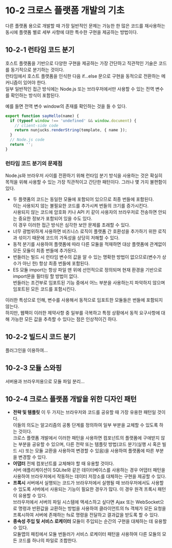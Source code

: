 # 10-2 크로스 플랫폼 개발의 기초

다른 플랫폼 용으로 개발할 때 가장 일반적인 문제는 가능한 한 많은 코드를 재사용하는 동시에 플랫폼 별로 세부 사항에 대한 특수한 구현을 제공하는 방법이다.

## 10-2-1 런타임 코드 분기

호스트 플랫폼을 기반으로 다양한 구현을 제공하는 가장 간단하고 직관적인 기술은 코드를 동기적으로 분기하는 것이다.  
런타임에서 호스트 플랫폼을 인식한 다음 if…else 문으로 구현을 동적으로 전환하는 메커니즘이 있어야 한다.  
일부 일반적인 접근 방식에는 Node.js 또는 브라우저에서만 사용할 수 있는 전역 변수를 확인하는 방식이 포함된다.

예를 들면 전역 변수 window의 존재를 확인하는 것을 들 수 있다.

```js
export function sayHello(name) {
  if (typeof window !== 'undefined' && window.document) {
    // client-side code
    return nunjucks.renderString(template, { name });
  }
  // Node.js code
  return '';
}
```

### 런타임 코드 분기의 문제점

Node.js와 브라우저 사이를 전환하기 위해 런타임 분기 방식을 사용하는 것은 확실히 목적을 위해 사용할 수 있는 가장 직관적이고 간단한 패턴이다. 그러나 몇 가지 불편함이 있다.

- 두 플랫폼의 코드는 동일한 모듈에 포함되어 있으므로 최종 번들에 포함된다.  
  이는 사용되지 않는 불필요한 코드를 추가시켜 번들의 크기를 증가시킨다.  
  사용되지 않는 코드에 암호화 키나 API 키 같이 사용자의 브라우저로 전송하면 안되는 중요한 정보가 포함되어 있을 수도 있다.  
  이 경우 이러한 접근 방식은 심각한 보안 문제를 초래할 수 있다.
- 너무 광범위하게 사용하면 비즈니스 로직이 플랫폼 간 호환성을 추가하기 위한 로직과 섞이기 때문에 코드의 가독성을 상당히 저해할 수 있다.
- 동적 분기를 사용하여 플랫폼에 따라 다른 모듈을 적재하면 대상 플랫폼에 관계없이 모든 모듈이 최종 번들에 추가된다.
- 번들러는 빌드 시 런타임 변수의 값을 알 수 있는 명확한 방법이 없으므로(변수가 상수가 아닌 한) 항상 최종 번들에 포함된다.
- ES 모듈 import는 항상 파일 맨 위에 선언적으로 정의되며 현재 환경을 기반으로 import문을 필터링 할 방법이 없다.  
  번들러는 조건부로 임포트된 기능 중에서 어느 부분을 사용하는지 파악하지 않으며 임포트된 모든 코드를 포함시킨다.

이러한 특성으로 인해, 변수를 사용해서 동적으로 임포트한 모듈들은 번들에 포함되지 않는다.  
하지만, 웹팩이 이러한 제약사항 중 일부를 극복하고 특정 상황에서 동적 요구사항에 대해 가능한 모든 값을 추측할 수 있다는 점은 인상적이긴 하다.

## 10-2-2 빌드시 코드 분기

플러그인을 이용하여...

## 10-2-3 모듈 스와핑

서버용과 브라우저용으로 모듈 파일 분리...

## 10-2-4 크로스 플랫폼 개발을 위한 디자인 패턴

- **전략 및 템플릿**
  이 두 가지는 브라우저와 코드를 공유할 때 가장 유용한 패턴일 것이다.  
  이들의 의도는 알고리즘의 공통 단계를 정의하여 일부 부분을 교체할 수 있도록 하는 것이다.  
  크로스 플랫폼 개발에서 이러한 패턴을 사용하면 컴포넌트의 플랫폼에 구애받지 않는 부분을 공유할 수 있으며, 다른 전략 또는 템플릿 방법(코드 분기(실행 시 혹은 빌드 시) 또는 모듈 교환을 사용하여 변경할 수 있음)을 사용하여 플랫폼에 따른 부분을 변경할 수 있다.
- **어댑터**
  전체 컴포넌트를 교체해야 할 때 유용할 것이다.  
  서버 애플리케이션이 SQLite와 같은 데이터베이스를 사용하는 경우 어댑터 패턴을 사용하여 브라우저에서 작동하는 데이터 저장소를 대체하는 구현을 제공할 수 있다.
- **프록시**
  서버에서 실행되는 코드가 브라우저에서 실행될 때 브라우저에서도 사용할 수 있도록 서버에서 사용되는 기능이 필요한 경우가 많다. 이 경우 원격 프록시 패턴이 유용할 수 있다.  
  브라우저에서 서버의 파일 시스템에 액세스하고 싶다면 Ajax 또는 WebSocket으로 명령과 반환값을 교환하는 방법을 사용하여 클라이언트의 fs 객체가 모든 요청을 프록시하여 서버에 존재하는 fs로 명령을 전달하고 결과값을 받도록 할 수 있다.
- **종속성 주입 및 서비스 로케이터**
  모듈이 주입되는 순간의 구현을 대체하는 데 유용할 수 있다.  
  모듈맵의 패킹에서 모듈 번들러가 서비스 로케이터 패턴을 사용하여 다른 모듈의 모든 코드를 하나의 파일로 조합한다.
